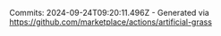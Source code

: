 Commits: 2024-09-24T09:20:11.496Z - Generated via https://github.com/marketplace/actions/artificial-grass
<br>
